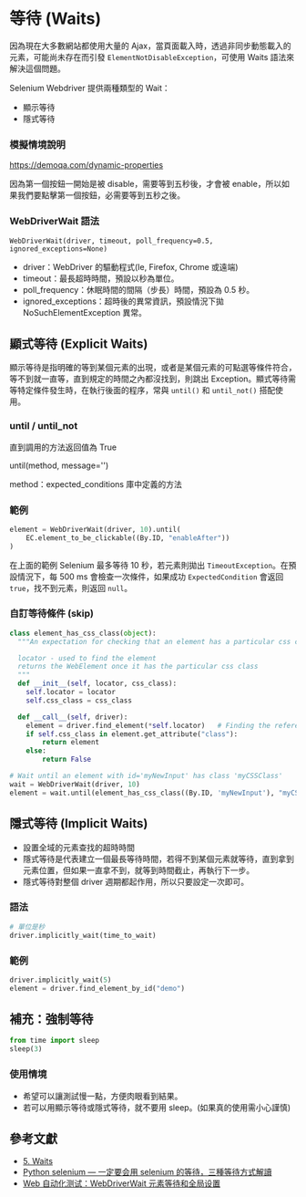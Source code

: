 # 等待 (Waits)

因為現在大多數網站都使用大量的 Ajax，當頁面載入時，透過非同步動態載入的元素，可能尚未存在而引發 `ElementNotDisableException`，可使用 Waits 語法來解決這個問題。

Selenium Webdriver 提供兩種類型的 Wait：

- 顯示等待
- 隱式等待

### 模擬情境說明

<https://demoqa.com/dynamic-properties>

因為第一個按鈕一開始是被 disable，需要等到五秒後，才會被 enable，所以如果我們要點擊第一個按鈕，必需要等到五秒之後。

### WebDriverWait 語法

```
WebDriverWait(driver, timeout, poll_frequency=0.5, ignored_exceptions=None)
```

- driver：WebDriver 的驅動程式(Ie, Firefox, Chrome 或遠端)
- timeout：最長超時時間，預設以秒為單位。
- poll_frequency：休眠時間的間隔（步長）時間，預設為 0.5 秒。
- ignored_exceptions：超時後的異常資訊，預設情況下拋 NoSuchElementException 異常。

## 顯式等待 (Explicit Waits)

顯示等待是指明確的等到某個元素的出現，或者是某個元素的可點選等條件符合，等不到就一直等，直到規定的時間之內都沒找到，則跳出 Exception。顯式等待需等特定條件發生時，在執行後面的程序，常與 `until()` 和 `until_not()` 搭配使用。

### until / until_not

直到調用的方法返回值為 True

until(method, message='')

method：expected_conditions 庫中定義的方法

### 範例

```python
element = WebDriverWait(driver, 10).until(
    EC.element_to_be_clickable((By.ID, "enableAfter"))
)
```

在上面的範例 Selenium 最多等待 10 秒，若元素則拋出 `TimeoutException`。在預設情況下，每 500 ms 會檢查一次條件，如果成功 `ExpectedCondition` 會返回 `true`，找不到元素，則返回 `null`。

### 自訂等待條件 (skip)

```py
class element_has_css_class(object):
  """An expectation for checking that an element has a particular css class.

  locator - used to find the element
  returns the WebElement once it has the particular css class
  """
  def __init__(self, locator, css_class):
    self.locator = locator
    self.css_class = css_class

  def __call__(self, driver):
    element = driver.find_element(*self.locator)   # Finding the referenced element
    if self.css_class in element.get_attribute("class"):
        return element
    else:
        return False

# Wait until an element with id='myNewInput' has class 'myCSSClass'
wait = WebDriverWait(driver, 10)
element = wait.until(element_has_css_class((By.ID, 'myNewInput'), "myCSSClass"))
```

## 隱式等待 (Implicit Waits)

- 設置全域的元素查找的超時時間
- 隱式等待是代表建立一個最長等待時間，若得不到某個元素就等待，直到拿到元素位置，但如果一直拿不到，就等到時間截止，再執行下一步。
- 隱式等待對整個 driver 週期都起作用，所以只要設定一次即可。

### 語法

```python
# 單位是秒
driver.implicitly_wait(time_to_wait)
```

### 範例

```python
driver.implicitly_wait(5)
element = driver.find_element_by_id("demo")
```

## 補充：強制等待

```python
from time import sleep
sleep(3)
```

### 使用情境

- 希望可以讓測試慢一點，方便肉眼看到結果。
- 若可以用顯示等待或隱式等待，就不要用 sleep。(如果真的使用需小心謹慎)

## 參考文獻

- [5. Waits](https://selenium-python.readthedocs.io/waits.html)
- [Python selenium — 一定要会用 selenium 的等待，三種等待方式解讀](https://huilansame.github.io/huilansame.github.io/archivers/sleep-implicitlywait-wait)
- [Web 自动化测试：WebDriverWait 元素等待和全局设置](https://zhuanlan.zhihu.com/p/143357537)
